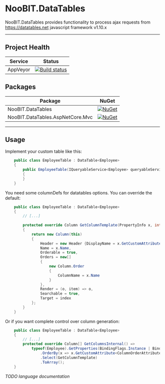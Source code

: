 # NooBIT.DataTables

NooBIT.DataTables provides functionality to process ajax requests from https://datatables.net javascript framework v1.10.x

---

## Project Health

| Service | Status |
| --- | --- |
| AppVeyor | [![Build status](https://ci.appveyor.com/api/projects/status/vdu0r2ijk9xbsyev/branch/master?svg=true)](https://ci.appveyor.com/project/cmxl/noobit-datatables-6h5la/branch/master) |

## Packages

| Package | NuGet |
| --- | --- |
| NooBIT.DataTables | [![NuGet](https://buildstats.info/nuget/NooBIT.DataTables)](https://www.nuget.org/packages/NooBIT.DataTables/) |
| NooBIT.DataTables.AspNetCore.Mvc | [![NuGet](https://buildstats.info/nuget/NooBIT.DataTables.AspNetCore.Mvc)](https://www.nuget.org/packages/NooBIT.DataTables.AspNetCore.Mvc/) |

---

## Usage

Implement your custom table like this:

```csharp
    public class EmployeeTable : DataTable<Employee>
    {
        public EmployeeTable(IQueryableService<Employee> queryableService) : base(queryableService)
        {
        }
    }
```

You need some columnDefs for datatables options.
You can override the default:

```csharp
    public class EmployeeTable : DataTable<Employee>
    {
        // [...]
        
        protected override Column GetColumnTemplate(PropertyInfo x, int index)
        {
            return new Column(this)
            {
                Header = new Header {DisplayName = x.GetCustomAttribute<DisplayNameAttribute>()?.DisplayName ?? x.Name},
                Name = x.Name,
                Orderable = true,
                Orders = new[]
                {
                    new Column.Order
                    {
                        ColumnName = x.Name
                    }
                },
                Render = (o, item) => o,
                Searchable = true,
                Target = index
            };
        }
    }
```

Or if you want complete control over column generation:

```csharp
    public class EmployeeTable : DataTable<Employee>
    {
        // [...]
        protected override Column[] GetColumnsInternal() =>
            typeof(Employee).GetProperties(BindingFlags.Instance | BindingFlags.Public)
                .OrderBy(x => x.GetCustomAttribute<ColumnOrderAttribute>()?.Order ?? int.MaxValue)
                .Select(GetColumnTemplate)
                .ToArray();
    }
```

_TODO language documentation_
